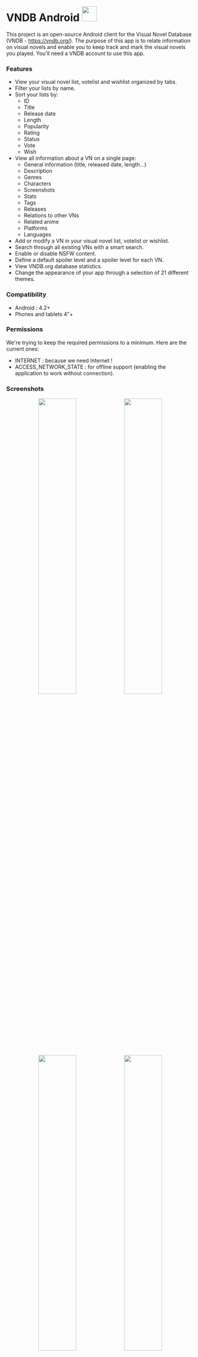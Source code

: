 # VNDB Android <a href="https://play.google.com/apps/testing/com.booboot.vndbandroid"><img src="http://image.noelshack.com/fichiers/2016/18/1462457656-google-play-badge-250x8512.png" height="40"/></a>

This project is an open-source Android client for the Visual Novel Database (VNDB - https://vndb.org/). The purpose of this app is to relate information on visual novels and enable you to keep track and mark the visual novels you played. You'll need a VNDB account to use this app.

### Features
- View your visual novel list, votelist and wishlist organized by tabs.
- Filter your lists by name.
- Sort your lists by:
  - ID
  - Title
  - Release date
  - Length
  - Popularity
  - Rating
  - Status
  - Vote
  - Wish
- View all information about a VN on a single page:
  - General information (title, released date, length...)
  - Description
  - Genres
  - Characters
  - Screenshots
  - Stats
  - Tags
  - Releases
  - Relations to other VNs
  - Related anime
  - Platforms
  - Languages
- Add or modify a VN in your visual novel list, votelist or wishlist.
- Search through all existing VNs with a smart search.
- Enable or disable NSFW content.
- Define a default spoiler level and a spoiler level for each VN.
- View VNDB.org database statistics.
- Change the appearance of your app through a selection of 21 different themes.

### Compatibility
  - Android : 4.2+
  - Phones and tablets 4"+

### Permissions
We're trying to keep the required permissions to a minimum. Here are the current ones:
  - INTERNET : because we need Internet !
  - ACCESS_NETWORK_STATE : for offline support (enabling the application to work without connection).

### Screenshots
<p align="center">
  <img src="http://image.noelshack.com/fichiers/2016/17/1462036856-2016-04-30-17-19-32.png" width="45%"/>
  <img src="http://image.noelshack.com/fichiers/2016/17/1462036855-2016-04-30-17-20-17.png" width="45%"/>
  <img src="http://image.noelshack.com/fichiers/2016/13/1459181558-2016-03-28-16-11-56.png" width="45%"/>
  <img src="http://image.noelshack.com/fichiers/2016/15/1460827456-2016-04-16-17-10-59.png" width="45%"/>
  <img src="http://image.noelshack.com/fichiers/2016/15/1460885309-2016-04-17-09-27-26.png" width="90%"/>
</p>
